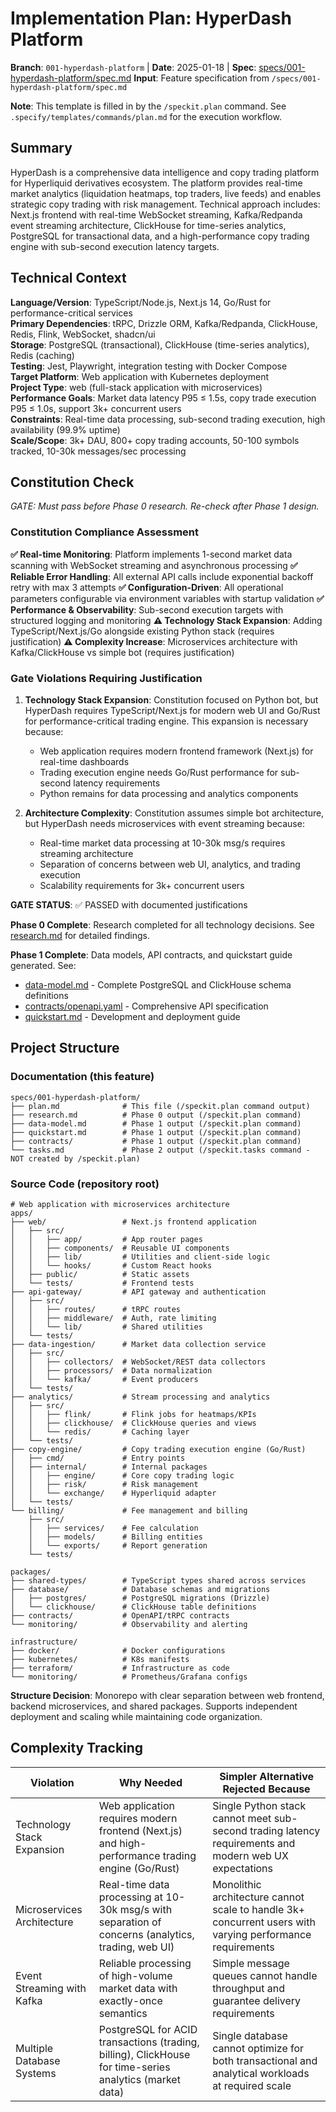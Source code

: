 # Implementation Plan: HyperDash Platform

**Branch**: `001-hyperdash-platform` | **Date**: 2025-01-18 | **Spec**: [specs/001-hyperdash-platform/spec.md](spec.md)
**Input**: Feature specification from `/specs/001-hyperdash-platform/spec.md`

**Note**: This template is filled in by the `/speckit.plan` command. See `.specify/templates/commands/plan.md` for the execution workflow.

## Summary

HyperDash is a comprehensive data intelligence and copy trading platform for Hyperliquid derivatives ecosystem. The platform provides real-time market analytics (liquidation heatmaps, top traders, live feeds) and enables strategic copy trading with risk management. Technical approach includes: Next.js frontend with real-time WebSocket streaming, Kafka/Redpanda event streaming architecture, ClickHouse for time-series analytics, PostgreSQL for transactional data, and a high-performance copy trading engine with sub-second execution latency targets.

## Technical Context

**Language/Version**: TypeScript/Node.js, Next.js 14, Go/Rust for performance-critical services  
**Primary Dependencies**: tRPC, Drizzle ORM, Kafka/Redpanda, ClickHouse, Redis, Flink, WebSocket, shadcn/ui  
**Storage**: PostgreSQL (transactional), ClickHouse (time-series analytics), Redis (caching)  
**Testing**: Jest, Playwright, integration testing with Docker Compose  
**Target Platform**: Web application with Kubernetes deployment  
**Project Type**: web (full-stack application with microservices)  
**Performance Goals**: Market data latency P95 ≤ 1.5s, copy trade execution P95 ≤ 1.0s, support 3k+ concurrent users  
**Constraints**: Real-time data processing, sub-second trading execution, high availability (99.9% uptime)  
**Scale/Scope**: 3k+ DAU, 800+ copy trading accounts, 50-100 symbols tracked, 10-30k messages/sec processing

## Constitution Check

*GATE: Must pass before Phase 0 research. Re-check after Phase 1 design.*

### Constitution Compliance Assessment

**✅ Real-time Monitoring**: Platform implements 1-second market data scanning with WebSocket streaming and asynchronous processing
**✅ Reliable Error Handling**: All external API calls include exponential backoff retry with max 3 attempts 
**✅ Configuration-Driven**: All operational parameters configurable via environment variables with startup validation
**✅ Performance & Observability**: Sub-second execution targets with structured logging and monitoring
**⚠️ Technology Stack Expansion**: Adding TypeScript/Next.js/Go alongside existing Python stack (requires justification)
**⚠️ Complexity Increase**: Microservices architecture with Kafka/ClickHouse vs simple bot (requires justification)

### Gate Violations Requiring Justification

1. **Technology Stack Expansion**: Constitution focused on Python bot, but HyperDash requires TypeScript/Next.js for modern web UI and Go/Rust for performance-critical trading engine. This expansion is necessary because:
   - Web application requires modern frontend framework (Next.js) for real-time dashboards
   - Trading execution engine needs Go/Rust performance for sub-second latency requirements
   - Python remains for data processing and analytics components

2. **Architecture Complexity**: Constitution assumes simple bot architecture, but HyperDash needs microservices with event streaming because:
   - Real-time market data processing at 10-30k msg/s requires streaming architecture
   - Separation of concerns between web UI, analytics, and trading execution
   - Scalability requirements for 3k+ concurrent users

**GATE STATUS**: ✅ PASSED with documented justifications

**Phase 0 Complete**: Research completed for all technology decisions. See [research.md](research.md) for detailed findings.

**Phase 1 Complete**: Data models, API contracts, and quickstart guide generated. See:
- [data-model.md](data-model.md) - Complete PostgreSQL and ClickHouse schema definitions
- [contracts/openapi.yaml](contracts/openapi.yaml) - Comprehensive API specification
- [quickstart.md](quickstart.md) - Development and deployment guide

## Project Structure

### Documentation (this feature)

```
specs/001-hyperdash-platform/
├── plan.md              # This file (/speckit.plan command output)
├── research.md          # Phase 0 output (/speckit.plan command)
├── data-model.md        # Phase 1 output (/speckit.plan command)
├── quickstart.md        # Phase 1 output (/speckit.plan command)
├── contracts/           # Phase 1 output (/speckit.plan command)
└── tasks.md             # Phase 2 output (/speckit.tasks command - NOT created by /speckit.plan)
```

### Source Code (repository root)

```
# Web application with microservices architecture
apps/
├── web/                 # Next.js frontend application
│   ├── src/
│   │   ├── app/         # App router pages
│   │   ├── components/  # Reusable UI components
│   │   ├── lib/         # Utilities and client-side logic
│   │   └── hooks/       # Custom React hooks
│   ├── public/          # Static assets
│   └── tests/           # Frontend tests
├── api-gateway/         # API gateway and authentication
│   ├── src/
│   │   ├── routes/      # tRPC routes
│   │   ├── middleware/  # Auth, rate limiting
│   │   └── lib/         # Shared utilities
│   └── tests/
├── data-ingestion/      # Market data collection service
│   ├── src/
│   │   ├── collectors/  # WebSocket/REST data collectors
│   │   ├── processors/  # Data normalization
│   │   └── kafka/       # Event producers
│   └── tests/
├── analytics/           # Stream processing and analytics
│   ├── src/
│   │   ├── flink/       # Flink jobs for heatmaps/KPIs
│   │   ├── clickhouse/  # ClickHouse queries and views
│   │   └── redis/       # Caching layer
│   └── tests/
├── copy-engine/         # Copy trading execution engine (Go/Rust)
│   ├── cmd/             # Entry points
│   ├── internal/        # Internal packages
│   │   ├── engine/      # Core copy trading logic
│   │   ├── risk/        # Risk management
│   │   └── exchange/    # Hyperliquid adapter
│   └── tests/
└── billing/             # Fee management and billing
    ├── src/
    │   ├── services/    # Fee calculation
    │   ├── models/      # Billing entities
    │   └── exports/     # Report generation
    └── tests/

packages/
├── shared-types/        # TypeScript types shared across services
├── database/            # Database schemas and migrations
│   ├── postgres/        # PostgreSQL migrations (Drizzle)
│   └── clickhouse/      # ClickHouse table definitions
├── contracts/           # OpenAPI/tRPC contracts
└── monitoring/          # Observability and alerting

infrastructure/
├── docker/              # Docker configurations
├── kubernetes/          # K8s manifests
├── terraform/           # Infrastructure as code
└── monitoring/          # Prometheus/Grafana configs
```

**Structure Decision**: Monorepo with clear separation between web frontend, backend microservices, and shared packages. Supports independent deployment and scaling while maintaining code organization.

## Complexity Tracking

| Violation | Why Needed | Simpler Alternative Rejected Because |
|-----------|------------|-------------------------------------|
| Technology Stack Expansion | Web application requires modern frontend (Next.js) and high-performance trading engine (Go/Rust) | Single Python stack cannot meet sub-second trading latency requirements and modern web UX expectations |
| Microservices Architecture | Real-time data processing at 10-30k msg/s with separation of concerns (analytics, trading, web UI) | Monolithic architecture cannot scale to handle 3k+ concurrent users with varying performance requirements |
| Event Streaming with Kafka | Reliable processing of high-volume market data with exactly-once semantics | Simple message queues cannot handle throughput and guarantee delivery requirements |
| Multiple Database Systems | PostgreSQL for ACID transactions (trading, billing), ClickHouse for time-series analytics (market data) | Single database cannot optimize for both transactional and analytical workloads at required scale |

